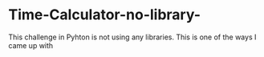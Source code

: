 # Time-Calculator-no-library-

This challenge in Pyhton is not using any libraries. This is one of the ways I came up with
